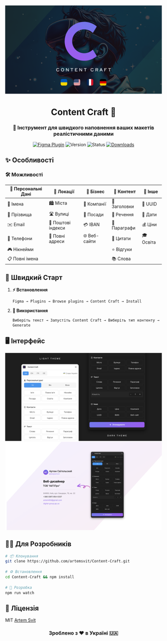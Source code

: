 <div align="center">

![Content Craft Cover](assets/Cover.png)

# Content Craft 🎨

### 🚀 Інструмент для швидкого наповнення ваших макетів реалістичними даними

[![Figma Plugin](https://img.shields.io/badge/Figma-Plugin-FF69B4?style=for-the-badge&logo=figma)](https://www.figma.com/community/plugin/1463946490049005195/content-craft)
![Version](https://img.shields.io/badge/version-11.0.0-blue?style=for-the-badge)
![Status](https://img.shields.io/badge/status-active-success?style=for-the-badge)
[![Downloads](https://img.shields.io/badge/downloads-1k+-green?style=for-the-badge)](https://www.figma.com/community/plugin/1463946490049005195/content-craft)

</div>

## ✨ Особливості

### 🛠️ Можливості

| 👤 Персональні Дані | 📍 Локації | 💼 Бізнес | 📝 Контент | 🔧 Інше |
|-------------------|-----------|-----------|------------|---------|
| 👱 Імена | 🏙️ Міста | 🏢 Компанії | 📰 Заголовки | 🔑 UUID |
| 👥 Прізвища | 🛣️ Вулиці | 👔 Посади | 📄 Речення | 📅 Дати |
| ✉️ Email | 📮 Поштові індекси | 💳 IBAN | 📑 Параграфи | 💰 Ціни |
| 📱 Телефони | 📍 Повні адреси | 🌐 Веб-сайти | 💭 Цитати | 🎓 Освіта |
| 🎮 Нікнейми | | | ⭐ Відгуки | |
| 📋 Повні імена | | | 📚 Слова | |

## 🚀 Швидкий Старт

1. **⚡ Встановлення**
   ```
   Figma → Plugins → Browse plugins → Content Craft → Install
   ```

2. **🎯 Використання**
   ```
   Виберіть текст → Запустіть Content Craft → Виберіть тип контенту → Generate
   ```

## 🖥️ Інтерфейс

![Content Craft Interface](assets/Cover2.png)
![Content Craft Interface](assets/Cover3.png)

## 👨‍💻 Для Розробників

```bash
# 📦 Клонування
git clone https://github.com/artemsvit/Content-Craft.git

# ⚙️ Встановлення
cd Content-Craft && npm install

# 🔧 Розробка
npm run watch
```

## 📄 Ліцензія

MIT [Artem Svit](https://github.com/artemsvit)

<div align="center">

### Зроблено з ❤️ в Україні 🇺🇦

</div>
